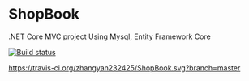 # ShopBook
.NET Core MVC project Using Mysql, Entity Framework Core


[![Build status](https://ci.appveyor.com/api/projects/status/jw39c7g5fvv9kbhc?svg=true)](https://ci.appveyor.com/project/zhangyan232425/shopbook)

https://travis-ci.org/zhangyan232425/ShopBook.svg?branch=master



